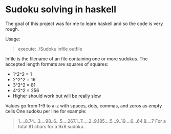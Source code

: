 Sudoku solving in haskell
==

The goal of this project was for me to learn haskell and so the code is very rough.

Usage:
> execute: ./Sudoku infile outfile

Infile is the filename of an file containing one or more sudokus.
The accepted length formats are squares of squares:
-	1^2^2 = 1
-	2^2^2 = 16
-	3^2^2 = 81
-	4^2^2 = 256
-	Higher should work but will be really slow

Values go from 1-9 to a-z with spaces, dots, commas, and zeros as empty cells
One sudoku per line for example:
> 1....8.74...3....98..6...5....267.1..7.....2..9.185....5...9..19....6...64.8....7
For a total 81 chars for a 9x9 sudoku.
